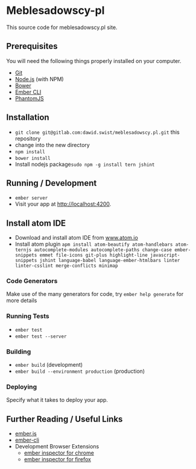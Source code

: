# Meblesadowscy-pl

This source code for meblesadowscy.pl site.
## Prerequisites

You will need the following things properly installed on your computer.
* [Git](http://git-scm.com/)
* [Node.js](http://nodejs.org/) (with NPM)
* [Bower](http://bower.io/)
* [Ember CLI](http://www.ember-cli.com/)
* [PhantomJS](http://phantomjs.org/)

## Installation

* `git clone git@gitlab.com:dawid.swist/meblesadowscy.pl.git` this repository
* change into the new directory
* `npm install`
* `bower install`
* Install nodejs package`sudo npm -g install tern jshint`

## Running / Development

* `ember server`
* Visit your app at [http://localhost:4200](http://localhost:4200).

## Install atom IDE

* Download and install atom IDE from www.atom.io
* Install atom plugin `apm install atom-beautify atom-handlebars atom-ternjs autocomplete-modules autocomplete-paths change-case ember-snippets emmet file-icons git-plus highlight-line javascript-snippets jshint language-babel language-ember-htmlbars linter linter-csslint merge-conflicts minimap`

### Code Generators

Make use of the many generators for code, try `ember help generate` for more details

### Running Tests

* `ember test`
* `ember test --server`

### Building

* `ember build` (development)
* `ember build --environment production` (production)

### Deploying

Specify what it takes to deploy your app.

## Further Reading / Useful Links

* [ember.js](http://emberjs.com/)
* [ember-cli](http://www.ember-cli.com/)
* Development Browser Extensions
  * [ember inspector for chrome](https://chrome.google.com/webstore/detail/ember-inspector/bmdblncegkenkacieihfhpjfppoconhi)
  * [ember inspector for firefox](https://addons.mozilla.org/en-US/firefox/addon/ember-inspector/)
